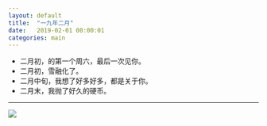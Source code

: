 ```yaml
---
layout: default
title:  "一九年二月"
date:   2019-02-01 00:00:01
categories: main
---
```


- 二月初，的第一个周六，最后一次见你。
- 二月初，雪融化了。
- 二月中旬，我想了好多好多，都是关于你。
- 二月末，我抛了好久的硬币。

---

<section style="max-width: 100%;vertical-align: middle;display: inline-block;box-sizing: border-box;">
    <img src="https://upload.cc/i1/2019/07/20/afA1cE.jpg
" style="vertical-align: middle;box-sizing: border-box;"/>
</section>